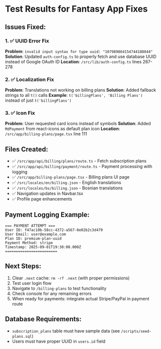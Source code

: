 # Test Results for Fantasy App Fixes

## Issues Fixed:

### 1. ✅ UUID Error Fix
**Problem**: `invalid input syntax for type uuid: "107989864154744188044"`
**Solution**: Updated `auth-config.ts` to properly fetch and use database UUID instead of Google OAuth ID
**Location**: `/src/lib/auth-config.ts` lines 267-278

### 2. ✅ Localization Fix  
**Problem**: Translations not working on billing plans
**Solution**: Added fallback strings to all `t()` calls
**Example**: `t('billingPlans', 'Billing Plans')` instead of just `t('billingPlans')`

### 3. ✅ Icon Fix
**Problem**: User requested card icons instead of symbols
**Solution**: Added `MdPayment` from react-icons as default plan icon
**Location**: `/src/app/billing-plans/page.tsx` line 111

## Files Created:
- ✅ `/src/app/api/billing/plans/route.ts` - Fetch subscription plans
- ✅ `/src/app/api/billing/payment/route.ts` - Payment processing with logging  
- ✅ `/src/app/billing-plans/page.tsx` - Billing plans UI page
- ✅ `/src/locales/en/billing.json` - English translations
- ✅ `/src/locales/bs/billing.json` - Bosnian translations
- ✅ Navigation updates in Navbar.tsx
- ✅ Profile page enhancements

## Payment Logging Example:
```
=== PAYMENT ATTEMPT ===
User ID: f47ac10b-58cc-4372-a567-0e02b2c3d479
User Email: user@example.com
Plan ID: premium-plan-uuid
Payment Method: stripe
Timestamp: 2025-09-01T19:30:00.000Z
========================
```

## Next Steps:
1. Clear `.next` cache: `rm -rf .next` (with proper permissions)
2. Test user login flow
3. Navigate to `/billing-plans` to test functionality
4. Check console for any remaining errors
5. When ready for payments: integrate actual Stripe/PayPal in payment route

## Database Requirements:
- `subscription_plans` table must have sample data (see `/scripts/seed-plans.sql`)
- Users must have proper UUID in `users.id` field